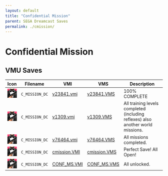 ```yaml
---
layout: default
title: "Confidential Mission"
parent: SEGA Dreamcast Saves
permalink: ./cmission/
---
```

# Confidential Mission

## VMU Saves

| Icon | Filename | VMI | VMS | Description |
|------|----------|-----|-----|-------------|
| ![Confidential Mission](../icons/C_MISSION_DC.GIF) | `C_MISSION_DC` | [v23841.vmi](v23841.vmi) | [v23841.VMS](v23841.VMS) | 100% COMPLETE  |
| ![Confidential Mission](../icons/C_MISSION_DC.GIF) | `C_MISSION_DC` | [v1309.vmi](v1309.vmi) | [v1309.VMS](v1309.VMS) | All training levels completed (including reflexes) also another world missions.  |
| ![Confidential Mission](../icons/C_MISSION_DC.GIF) | `C_MISSION_DC` | [v76464.vmi](v76464.vmi) | [v76464.VMS](v76464.VMS) | All missions completed.  |
| ![Confidential Mission](../icons/C_MISSION_DC.GIF) | `C_MISSION_DC` | [cmission.VMI](cmission.VMI) | [cmission.VMS](cmission.VMS) | Perfect Save! All Open! |
| ![Confidential Mission](../icons/C_MISSION_DC.GIF) | `C_MISSION_DC` | [CONF_MS.VMI](CONF_MS.VMI) | [CONF_MS.VMS](CONF_MS.VMS) | All unlocked. |

